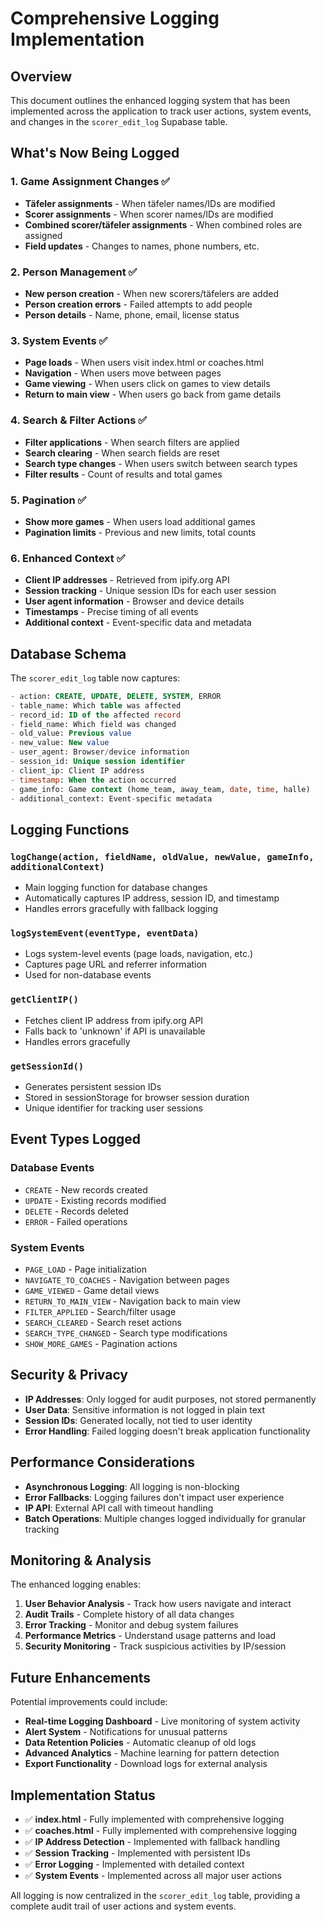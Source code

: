 # Comprehensive Logging Implementation

## Overview
This document outlines the enhanced logging system that has been implemented across the application to track user actions, system events, and changes in the `scorer_edit_log` Supabase table.

## What's Now Being Logged

### 1. **Game Assignment Changes** ✅
- **Täfeler assignments** - When täfeler names/IDs are modified
- **Scorer assignments** - When scorer names/IDs are modified  
- **Combined scorer/täfeler assignments** - When combined roles are assigned
- **Field updates** - Changes to names, phone numbers, etc.

### 2. **Person Management** ✅
- **New person creation** - When new scorers/täfelers are added
- **Person creation errors** - Failed attempts to add people
- **Person details** - Name, phone, email, license status

### 3. **System Events** ✅
- **Page loads** - When users visit index.html or coaches.html
- **Navigation** - When users move between pages
- **Game viewing** - When users click on games to view details
- **Return to main view** - When users go back from game details

### 4. **Search & Filter Actions** ✅
- **Filter applications** - When search filters are applied
- **Search clearing** - When search fields are reset
- **Search type changes** - When users switch between search types
- **Filter results** - Count of results and total games

### 5. **Pagination** ✅
- **Show more games** - When users load additional games
- **Pagination limits** - Previous and new limits, total counts

### 6. **Enhanced Context** ✅
- **Client IP addresses** - Retrieved from ipify.org API
- **Session tracking** - Unique session IDs for each user session
- **User agent information** - Browser and device details
- **Timestamps** - Precise timing of all events
- **Additional context** - Event-specific data and metadata

## Database Schema

The `scorer_edit_log` table now captures:

```sql
- action: CREATE, UPDATE, DELETE, SYSTEM, ERROR
- table_name: Which table was affected
- record_id: ID of the affected record
- field_name: Which field was changed
- old_value: Previous value
- new_value: New value
- user_agent: Browser/device information
- session_id: Unique session identifier
- client_ip: Client IP address
- timestamp: When the action occurred
- game_info: Game context (home_team, away_team, date, time, halle)
- additional_context: Event-specific metadata
```

## Logging Functions

### `logChange(action, fieldName, oldValue, newValue, gameInfo, additionalContext)`
- Main logging function for database changes
- Automatically captures IP address, session ID, and timestamp
- Handles errors gracefully with fallback logging

### `logSystemEvent(eventType, eventData)`
- Logs system-level events (page loads, navigation, etc.)
- Captures page URL and referrer information
- Used for non-database events

### `getClientIP()`
- Fetches client IP address from ipify.org API
- Falls back to 'unknown' if API is unavailable
- Handles errors gracefully

### `getSessionId()`
- Generates persistent session IDs
- Stored in sessionStorage for browser session duration
- Unique identifier for tracking user sessions

## Event Types Logged

### Database Events
- `CREATE` - New records created
- `UPDATE` - Existing records modified
- `DELETE` - Records deleted
- `ERROR` - Failed operations

### System Events
- `PAGE_LOAD` - Page initialization
- `NAVIGATE_TO_COACHES` - Navigation between pages
- `GAME_VIEWED` - Game detail views
- `RETURN_TO_MAIN_VIEW` - Navigation back to main view
- `FILTER_APPLIED` - Search/filter usage
- `SEARCH_CLEARED` - Search reset actions
- `SEARCH_TYPE_CHANGED` - Search type modifications
- `SHOW_MORE_GAMES` - Pagination actions

## Security & Privacy

- **IP Addresses**: Only logged for audit purposes, not stored permanently
- **User Data**: Sensitive information is not logged in plain text
- **Session IDs**: Generated locally, not tied to user identity
- **Error Handling**: Failed logging doesn't break application functionality

## Performance Considerations

- **Asynchronous Logging**: All logging is non-blocking
- **Error Fallbacks**: Logging failures don't impact user experience
- **IP API**: External API call with timeout handling
- **Batch Operations**: Multiple changes logged individually for granular tracking

## Monitoring & Analysis

The enhanced logging enables:

1. **User Behavior Analysis** - Track how users navigate and interact
2. **Audit Trails** - Complete history of all data changes
3. **Error Tracking** - Monitor and debug system failures
4. **Performance Metrics** - Understand usage patterns and load
5. **Security Monitoring** - Track suspicious activities by IP/session

## Future Enhancements

Potential improvements could include:

- **Real-time Logging Dashboard** - Live monitoring of system activity
- **Alert System** - Notifications for unusual patterns
- **Data Retention Policies** - Automatic cleanup of old logs
- **Advanced Analytics** - Machine learning for pattern detection
- **Export Functionality** - Download logs for external analysis

## Implementation Status

- ✅ **index.html** - Fully implemented with comprehensive logging
- ✅ **coaches.html** - Fully implemented with comprehensive logging
- ✅ **IP Address Detection** - Implemented with fallback handling
- ✅ **Session Tracking** - Implemented with persistent IDs
- ✅ **Error Logging** - Implemented with detailed context
- ✅ **System Events** - Implemented across all major user actions

All logging is now centralized in the `scorer_edit_log` table, providing a complete audit trail of user actions and system events.
